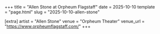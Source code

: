 +++
title = "Allen Stone at Orpheum Flagstaff"
date = 2025-10-10
template = "page.html"
slug = "2025-10-10-allen-stone"

[extra]
artist = "Allen Stone"
venue = "Orpheum Theater"
venue_url = "https://www.orpheumflagstaff.com/"
+++
